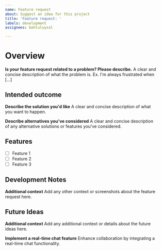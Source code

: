 ```yaml
---
name: Feature request
about: Suggest an idea for this project
title: 'Feature request: '
labels: development
assignees: behluluysal

---
```


# Overview
**Is your feature request related to a problem? Please describe.**
A clear and concise description of what the problem is. Ex. I'm always frustrated when [...]

## Intended outcome
**Describe the solution you'd like**
A clear and concise description of what you want to happen.

**Describe alternatives you've considered**
A clear and concise description of any alternative solutions or features you've considered.

## Features
- [ ] Feature 1
- [ ] Feature 2
- [ ] Feature 3

## Development Notes
**Additional context**
Add any other context or screenshots about the feature request here.

## Future Ideas
**Additional context**
Add any additional context or details about the future ideas here.

**Implement a real-time chat feature**
Enhance collaboration by integrating a real-time chat functionality.

